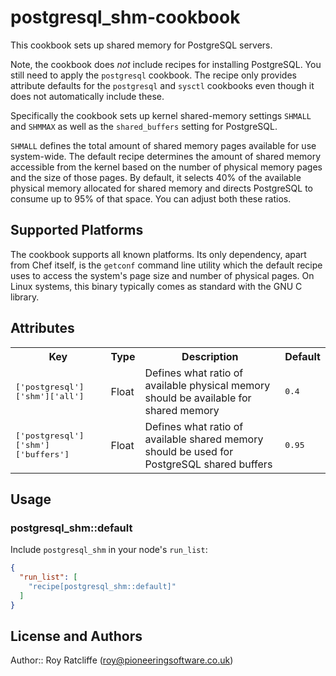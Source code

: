 # postgresql_shm-cookbook

This cookbook sets up shared memory for PostgreSQL servers.

Note, the cookbook does _not_ include recipes for installing PostgreSQL. You
still need to apply the `postgresql` cookbook. The recipe only provides
attribute defaults for the `postgresql` and `sysctl` cookbooks even though it
does not automatically include these.

Specifically the cookbook sets up kernel shared-memory settings `SHMALL` and
`SHMMAX` as well as the `shared_buffers` setting for PostgreSQL.

`SHMALL` defines the total amount of shared memory pages available for use
system-wide. The default recipe determines the amount of shared memory
accessible from the kernel based on the number of physical memory pages and the
size of those pages. By default, it selects 40% of the available physical
memory allocated for shared memory and directs PostgreSQL to consume up to 95%
of that space. You can adjust both these ratios.

## Supported Platforms

The cookbook supports all known platforms. Its only dependency, apart from Chef
itself, is the `getconf` command line utility which the default recipe uses to
access the system's page size and number of physical pages. On Linux systems,
this binary typically comes as standard with the GNU C library.

## Attributes

<table>
  <tr>
    <th>Key</th>
    <th>Type</th>
    <th>Description</th>
    <th>Default</th>
  </tr>
  <tr>
    <td><tt>['postgresql']['shm']['all']</tt></td>
    <td>Float</td>
    <td>Defines what ratio of available physical memory should be available for shared memory</td>
    <td><tt>0.4</tt></td>
  </tr>
  <tr>
    <td><tt>['postgresql']['shm']['buffers']</tt></td>
    <td>Float</td>
    <td>Defines what ratio of available shared memory should be used for PostgreSQL shared buffers</td>
    <td><tt>0.95</tt></td>
  </tr>
</table>

## Usage

### postgresql_shm::default

Include `postgresql_shm` in your node's `run_list`:

```json
{
  "run_list": [
    "recipe[postgresql_shm::default]"
  ]
}
```

## License and Authors

Author:: Roy Ratcliffe (<roy@pioneeringsoftware.co.uk>)
